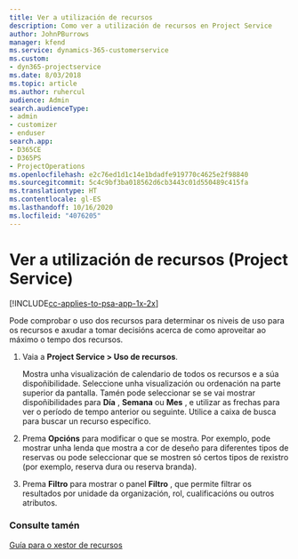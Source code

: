 ```yaml
---
title: Ver a utilización de recursos
description: Como ver a utilización de recursos en Project Service
author: JohnPBurrows
manager: kfend
ms.service: dynamics-365-customerservice
ms.custom:
- dyn365-projectservice
ms.date: 8/03/2018
ms.topic: article
ms.author: ruhercul
audience: Admin
search.audienceType:
- admin
- customizer
- enduser
search.app:
- D365CE
- D365PS
- ProjectOperations
ms.openlocfilehash: e2c76ed1d1c14e1bdadfe919770c4625e2f98840
ms.sourcegitcommit: 5c4c9bf3ba018562d6cb3443c01d550489c415fa
ms.translationtype: HT
ms.contentlocale: gl-ES
ms.lasthandoff: 10/16/2020
ms.locfileid: "4076205"
---
```

# <a name="view-resource-utilization-project-service"></a>Ver a utilización de recursos (Project Service)

[!INCLUDE[cc-applies-to-psa-app-1x-2x](../includes/cc-applies-to-psa-app-1x-2x.md)]

Pode comprobar o uso dos recursos para determinar os niveis de uso para os recursos e axudar a tomar decisións acerca de como aproveitar ao máximo o tempo dos recursos.  
  
1. Vaia a **Project Service > Uso de recursos**. 

     Mostra unha visualización de calendario de todos os recursos e a súa dispoñibilidade. Seleccione unha visualización ou ordenación na parte superior da pantalla. Tamén pode seleccionar se se vai mostrar dispoñibilidades para **Día** , **Semana** ou **Mes** , e utilizar as frechas para ver o período de tempo anterior ou seguinte. Utilice a caixa de busca para buscar un recurso específico.      
  
2. Prema **Opcións** para modificar o que se mostra. Por exemplo, pode mostrar unha lenda que mostra a cor de deseño para diferentes tipos de reservas ou pode seleccionar que se mostren só certos tipos de rexistro (por exemplo, reserva dura ou reserva branda).  

3. Prema **Filtro** para mostrar o panel **Filtro** , que permite filtrar os resultados por unidade da organización, rol, cualificacións ou outros atributos.  
  
### <a name="see-also"></a>Consulte tamén  
 [Guía para o xestor de recursos](../psa/resource-manager-guide.md)
